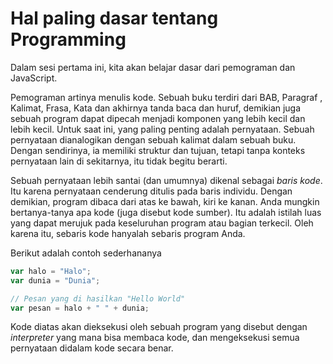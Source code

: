 # Hal paling dasar tentang Programming

Dalam sesi pertama ini, kita akan belajar dasar dari pemograman dan JavaScript.

Pemograman artinya menulis kode. Sebuah buku terdiri dari BAB, Paragraf , Kalimat, Frasa, Kata dan akhirnya tanda baca dan huruf, demikian juga sebuah program dapat dipecah menjadi komponen yang lebih kecil dan lebih kecil. Untuk saat ini, yang paling penting adalah pernyataan. Sebuah pernyataan dianalogikan dengan sebuah kalimat dalam sebuah buku. Dengan sendirinya, ia memiliki struktur dan tujuan, tetapi tanpa konteks pernyataan lain di sekitarnya, itu tidak begitu berarti.

Sebuah pernyataan lebih santai (dan umumnya) dikenal sebagai _baris kode_. Itu karena pernyataan cenderung ditulis pada baris individu. Dengan demikian, program dibaca dari atas ke bawah, kiri ke kanan. Anda mungkin bertanya-tanya apa kode (juga disebut kode sumber). Itu adalah istilah luas yang dapat merujuk pada keseluruhan program atau bagian terkecil. Oleh karena itu, sebaris kode hanyalah sebaris program Anda.

Berikut adalah contoh sederhananya


```javascript
var halo = "Halo";
var dunia = "Dunia";

// Pesan yang di hasilkan "Hello World"
var pesan = halo + " " + dunia;
```

Kode diatas akan dieksekusi oleh sebuah program yang disebut dengan _interpreter_ yang mana bisa membaca kode, dan mengeksekusi semua pernyataan didalam kode secara benar.
